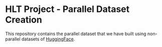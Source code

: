 # HLT Project - Parallel Dataset Creation

This repository contains the parallel dataset that we have built using
non-parallel datasets of [HuggingFace](huggingface.co).
